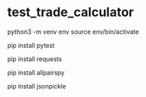 # test_trade_calculator
python3 -m venv env
source env/bin/activate

pip install pytest

pip install requests

pip install allpairspy

pip install jsonpickle